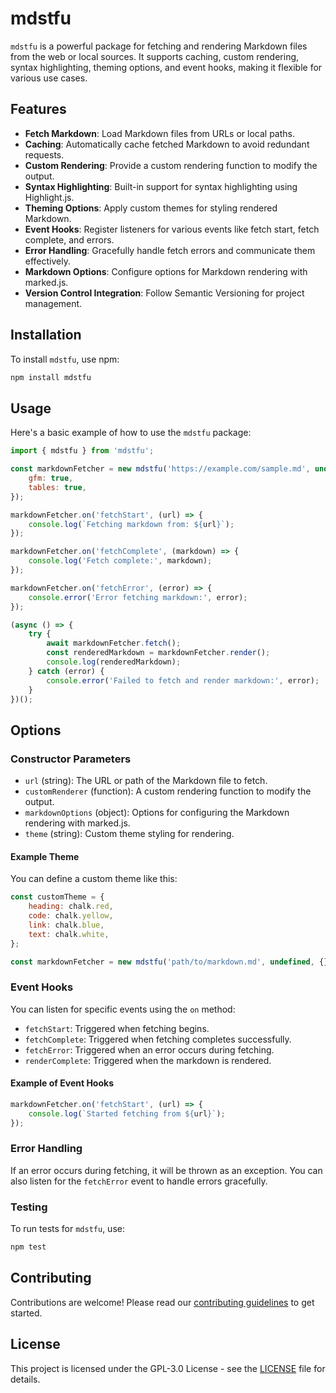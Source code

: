 # mdstfu

`mdstfu` is a powerful package for fetching and rendering Markdown files from the web or local sources. It supports caching, custom rendering, syntax highlighting, theming options, and event hooks, making it flexible for various use cases.

## Features

- **Fetch Markdown**: Load Markdown files from URLs or local paths.
- **Caching**: Automatically cache fetched Markdown to avoid redundant requests.
- **Custom Rendering**: Provide a custom rendering function to modify the output.
- **Syntax Highlighting**: Built-in support for syntax highlighting using Highlight.js.
- **Theming Options**: Apply custom themes for styling rendered Markdown.
- **Event Hooks**: Register listeners for various events like fetch start, fetch complete, and errors.
- **Error Handling**: Gracefully handle fetch errors and communicate them effectively.
- **Markdown Options**: Configure options for Markdown rendering with marked.js.
- **Version Control Integration**: Follow Semantic Versioning for project management.

## Installation

To install `mdstfu`, use npm:

```bash
npm install mdstfu
```

## Usage

Here's a basic example of how to use the `mdstfu` package:

```javascript
import { mdstfu } from 'mdstfu';

const markdownFetcher = new mdstfu('https://example.com/sample.md', undefined, {
    gfm: true,
    tables: true,
});

markdownFetcher.on('fetchStart', (url) => {
    console.log(`Fetching markdown from: ${url}`);
});

markdownFetcher.on('fetchComplete', (markdown) => {
    console.log('Fetch complete:', markdown);
});

markdownFetcher.on('fetchError', (error) => {
    console.error('Error fetching markdown:', error);
});

(async () => {
    try {
        await markdownFetcher.fetch();
        const renderedMarkdown = markdownFetcher.render();
        console.log(renderedMarkdown);
    } catch (error) {
        console.error('Failed to fetch and render markdown:', error);
    }
})();
```

## Options

### Constructor Parameters

- `url` (string): The URL or path of the Markdown file to fetch.
- `customRenderer` (function): A custom rendering function to modify the output.
- `markdownOptions` (object): Options for configuring the Markdown rendering with marked.js.
- `theme` (string): Custom theme styling for rendering.

#### Example Theme

You can define a custom theme like this:

```javascript
const customTheme = {
    heading: chalk.red,
    code: chalk.yellow,
    link: chalk.blue,
    text: chalk.white,
};

const markdownFetcher = new mdstfu('path/to/markdown.md', undefined, {}, customTheme);
```

### Event Hooks

You can listen for specific events using the `on` method:

- `fetchStart`: Triggered when fetching begins.
- `fetchComplete`: Triggered when fetching completes successfully.
- `fetchError`: Triggered when an error occurs during fetching.
- `renderComplete`: Triggered when the markdown is rendered.

#### Example of Event Hooks

```javascript
markdownFetcher.on('fetchStart', (url) => {
    console.log(`Started fetching from ${url}`);
});
```

### Error Handling

If an error occurs during fetching, it will be thrown as an exception. You can also listen for the `fetchError` event to handle errors gracefully.

### Testing

To run tests for `mdstfu`, use:

```bash
npm test
```

## Contributing

Contributions are welcome! Please read our [contributing guidelines](CONTRIBUTING.md) to get started.

## License

This project is licensed under the GPL-3.0 License - see the [LICENSE](LICENSE) file for details.